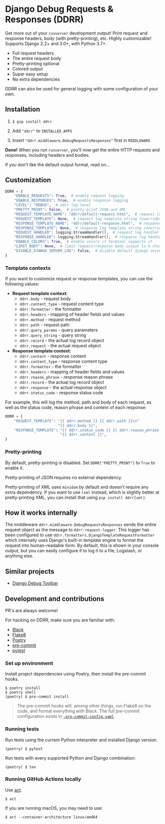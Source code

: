 # Django Debug Requests & Responses (DDRR)

Get more out of your `runserver` development output! Print request and response
headers, body (with pretty-printing), etc.  Highly customizable! Supports
Django 2.2+ and 3.0+, with Python 3.7+.

- Full request headers
- The entire request body
- Pretty-printing optional
- Colored output
- Super easy setup
- No extra dependencies

DDRR can also be used for general logging with some configuration of your own.

## Installation

1. ```console
   $ pip install ddrr
   ```

2. Add `"ddrr"` to `INSTALLED_APPS`

3. Insert `"ddrr.middleware.DebugRequestsResponses"` first in `MIDDLEWARE`

**Done!** When you run `runserver`, you'll now get the entire HTTP requests and
responses, including headers and bodies.

If you don't like the default output format, read on...

## Customization

```python
DDRR = {
    "ENABLE_REQUESTS": True,  # enable request logging
    "ENABLE_RESPONSES": True,  # enable response logging
    "LEVEL": "DEBUG",  # ddrr log level
    "PRETTY_PRINT": False,  # pretty-print JSON and XML
    "REQUEST_TEMPLATE_NAME": "ddrr/default-request.html",  # request log template name
    "REQUEST_TEMPLATE": None,  # request log template string (overrides template name)
    "RESPONSE_TEMPLATE_NAME": "ddrr/default-response.html",  # response log template name
    "RESPONSE_TEMPLATE": None,  # response log template string (overrides template name)
    "REQUEST_HANDLER": logging.StreamHandler(),  # request log handler
    "RESPONSE_HANDLER": logging.StreamHandler(),  # response log handler
    "ENABLE_COLORS": True,  # enable colors if terminal supports it
    "LIMIT_BODY": None,  # limit request/response body output to X chars
    "DISABLE_DJANGO_SERVER_LOG": False,  # disable default django server log
}
```

### Template contexts

If you want to customize request or response templates, you can use the following values:

- **Request template context:**
  - `ddrr.body` - request body
  - `ddrr.content_type` - request content type
  - `ddrr.formatter` - the formatter
  - `ddrr.headers` - mapping of header fields and values
  - `ddrr.method` - request method
  - `ddrr.path` - request path
  - `ddrr.query_params` - query parameters
  - `ddrr.query_string` - query string
  - `ddrr.record` - the actual log record object
  - `ddrr.request` - the actual request object
- **Response template context:**
  - `ddrr.content` - response content
  - `ddrr.content_type` - response content type
  - `ddrr.formatter` - the formatter
  - `ddrr.headers` - mapping of header fields and values
  - `ddrr.reason_phrase` - response reason phrase
  - `ddrr.record` - the actual log record object
  - `ddrr.response` - the actual response object
  - `ddrr.status_code` - response status code

For example, this will log the method, path and body of each request, as well
as the status code, reason phrase and content of each response:

```python
DDRR = {
    "REQUEST_TEMPLATE": "{{ ddrr.method }} {{ ddrr.path }}\n"
                        "{{ ddrr.body }}",
    "RESPONSE_TEMPLATE": "{{ ddrr.status_code }} {{ ddrr.reason_phrase }}\n"
                         "{{ ddrr.content }}",
}
```

### Pretty-printing

By default, pretty-printing is disabled.  Set `DDRR["PRETTY_PRINT"]` to `True`
to enable it.

Pretty-printing of JSON requires no external dependency.

Pretty-printing of XML uses `minidom` by default and doesn't require any extra
dependency. If you want to use `lxml` instead, which is slightly better at
pretty-printing XML, you can install that using `pip install ddrr[xml]`.

## How it works internally

The middleware `ddrr.middleware.DebugRequestsResponses` sends the entire
request object as the message to `ddrr-request-logger`.  This logger has been
configured to use `ddrr.formatters.DjangoTemplateRequestFormatter` which
internally uses Django's built-in template engine to format the request into
human-readable form. By default, this is shown in your console output, but you
can easily configure it to log it to a file, Logstash, or anything else.

## Similar projects

- [Django Debug Toolbar](https://django-debug-toolbar.readthedocs.io)

## Development and contributions

PR's are always welcome!

For hacking on DDRR, make sure you are familiar with:

- [Black](https://github.com/ambv/black)
- [Flake8](http://flake8.pycqa.org/)
- [Poetry](https://poetry.eustace.io/)
- [pre-commit](https://github.com/pre-commit/pre-commit)
- [pytest](https://docs.pytest.org)

### Set up environment

Install project dependencies using Poetry, then install the pre-commit hooks.

```console
$ poetry install
$ poetry shell
(poetry) $ pre-commit install
```

> The pre-commit hooks will, among other things, run Flake8 on the code, and
> format everything with Black. The full pre-commit configuration exists in
> [`.pre-commit-config.yaml`](.pre-commit-config.yaml).

### Running tests

Run tests using the current Python interpreter and installed Django version.

```console
(poetry) $ pytest
```

Run tests with every supported Python and Django combination:

```console
(poetry) $ tox
```

### Running GitHub Actions locally

Use [act](https://github.com/nektos/act).

```console
$ act
```

If you are running macOS, you may need to use:

```console
$ act --container-architecture linux/amd64
```
